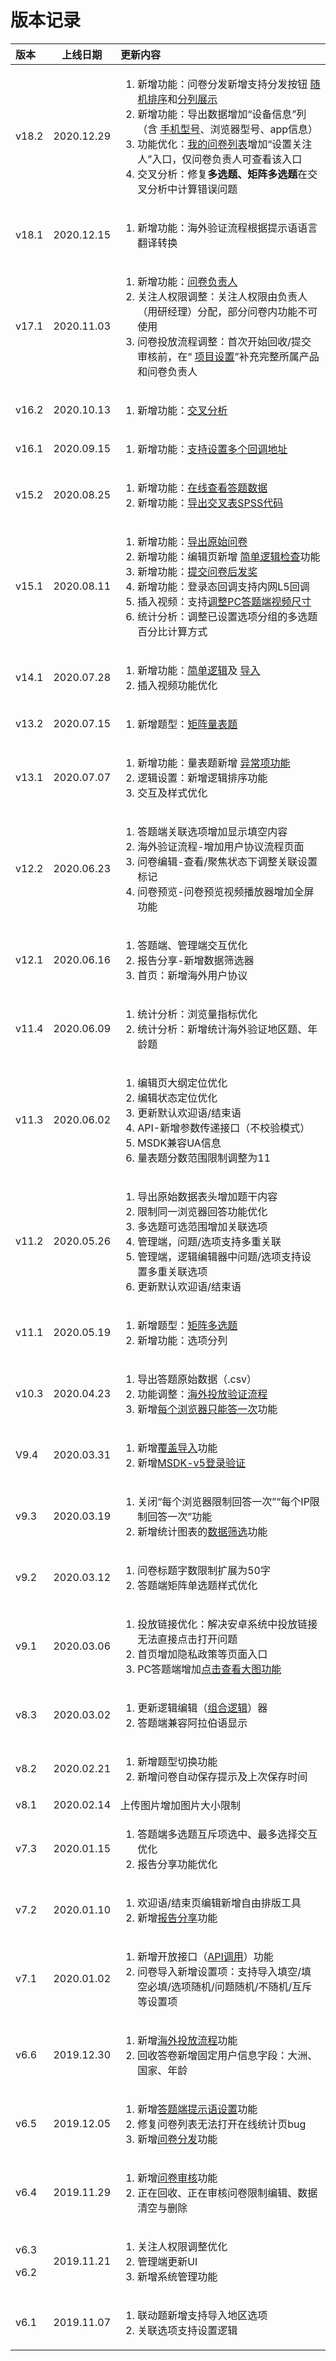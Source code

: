 # 版本记录



<table>
  <thead>
    <tr>
      <th style="text-align:left">&#x7248;&#x672C;</th>
      <th style="text-align:center">&#x4E0A;&#x7EBF;&#x65E5;&#x671F;</th>
      <th style="text-align:left">&#x66F4;&#x65B0;&#x5185;&#x5BB9;</th>
    </tr>
  </thead>
  <tbody>
    <tr>
      <td style="text-align:left">v18.2</td>
      <td style="text-align:center">2020.12.29</td>
      <td style="text-align:left">
        <ol>
          <li>&#x65B0;&#x589E;&#x529F;&#x80FD;&#xFF1A;&#x95EE;&#x5377;&#x5206;&#x53D1;&#x65B0;&#x589E;&#x652F;&#x6301;&#x5206;&#x53D1;&#x6309;&#x94AE;
            <a
            href="cao-zuo-zhi-yin/wen-juan-fen-fa.md#fen-fa-an-niu-sui-ji-pai-xu">&#x968F;&#x673A;&#x6392;&#x5E8F;</a>&#x548C;<a href="cao-zuo-zhi-yin/wen-juan-fen-fa.md#fen-fa-an-niu-fen-lie-zhan-shi">&#x5206;&#x5217;&#x5C55;&#x793A;</a>
          </li>
          <li>&#x65B0;&#x589E;&#x529F;&#x80FD;&#xFF1A;&#x5BFC;&#x51FA;&#x6570;&#x636E;&#x589E;&#x52A0;&#x201C;&#x8BBE;&#x5907;&#x4FE1;&#x606F;&#x201D;&#x5217;&#xFF08;&#x542B;
            <a
            href="chang-jian-wen-ti/neng-cai-ji-dao-da-ti-zhe-de-shou-ji-xing-hao-ma.md">&#x624B;&#x673A;&#x578B;&#x53F7;</a>&#x3001;&#x6D4F;&#x89C8;&#x5668;&#x578B;&#x53F7;&#x3001;app&#x4FE1;&#x606F;&#xFF09;</li>
          <li>&#x529F;&#x80FD;&#x4F18;&#x5316;&#xFF1A;<a href="cao-zuo-zhi-yin/guan-li-wen-juan/wen-juan-cao-zuo.md">&#x6211;&#x7684;&#x95EE;&#x5377;&#x5217;&#x8868;</a>&#x589E;&#x52A0;&#x201C;&#x8BBE;&#x7F6E;&#x5173;&#x6CE8;&#x4EBA;&#x201D;&#x5165;&#x53E3;&#xFF0C;&#x4EC5;&#x95EE;&#x5377;&#x8D1F;&#x8D23;&#x4EBA;&#x53EF;&#x67E5;&#x770B;&#x8BE5;&#x5165;&#x53E3;</li>
          <li>&#x4EA4;&#x53C9;&#x5206;&#x6790;&#xFF1A;&#x4FEE;&#x590D;<b>&#x591A;&#x9009;&#x9898;&#x3001;&#x77E9;&#x9635;&#x591A;&#x9009;&#x9898;</b>&#x5728;&#x4EA4;&#x53C9;&#x5206;&#x6790;&#x4E2D;&#x8BA1;&#x7B97;&#x9519;&#x8BEF;&#x95EE;&#x9898;</li>
        </ol>
      </td>
    </tr>
    <tr>
      <td style="text-align:left">v18.1</td>
      <td style="text-align:center">2020.12.15</td>
      <td style="text-align:left">
        <ol>
          <li>&#x65B0;&#x589E;&#x529F;&#x80FD;&#xFF1A;&#x6D77;&#x5916;&#x9A8C;&#x8BC1;&#x6D41;&#x7A0B;&#x6839;&#x636E;&#x63D0;&#x793A;&#x8BED;&#x8BED;&#x8A00;&#x7FFB;&#x8BD1;&#x8F6C;&#x6362;</li>
        </ol>
      </td>
    </tr>
    <tr>
      <td style="text-align:left">v17.1</td>
      <td style="text-align:center">2020.11.03</td>
      <td style="text-align:left">
        <ol>
          <li>&#x65B0;&#x589E;&#x529F;&#x80FD;&#xFF1A;<a href="cao-zuo-zhi-yin/wen-juan-she-zhi/xiang-mu-she-zhi.md#she-zhi-fu-ze-ren">&#x95EE;&#x5377;&#x8D1F;&#x8D23;&#x4EBA;</a>
          </li>
          <li>&#x5173;&#x6CE8;&#x4EBA;&#x6743;&#x9650;&#x8C03;&#x6574;&#xFF1A;&#x5173;&#x6CE8;&#x4EBA;&#x6743;&#x9650;&#x7531;&#x8D1F;&#x8D23;&#x4EBA;&#xFF08;&#x7528;&#x7814;&#x7ECF;&#x7406;&#xFF09;&#x5206;&#x914D;&#xFF0C;&#x90E8;&#x5206;&#x95EE;&#x5377;&#x5185;&#x529F;&#x80FD;&#x4E0D;&#x53EF;&#x4F7F;&#x7528;</li>
          <li>&#x95EE;&#x5377;&#x6295;&#x653E;&#x6D41;&#x7A0B;&#x8C03;&#x6574;&#xFF1A;&#x9996;&#x6B21;&#x5F00;&#x59CB;&#x56DE;&#x6536;/&#x63D0;&#x4EA4;&#x5BA1;&#x6838;&#x524D;&#xFF0C;&#x5728;&#x201C;
            <a
            href="cao-zuo-zhi-yin/wen-juan-she-zhi/xiang-mu-she-zhi.md">&#x9879;&#x76EE;&#x8BBE;&#x7F6E;</a>&#x201D;&#x8865;&#x5145;&#x5B8C;&#x6574;&#x6240;&#x5C5E;&#x4EA7;&#x54C1;&#x548C;&#x95EE;&#x5377;&#x8D1F;&#x8D23;&#x4EBA;</li>
        </ol>
      </td>
    </tr>
    <tr>
      <td style="text-align:left">v16.2</td>
      <td style="text-align:center">2020.10.13</td>
      <td style="text-align:left">
        <ol>
          <li>&#x65B0;&#x589E;&#x529F;&#x80FD;&#xFF1A;<a href="cao-zuo-zhi-yin/tong-ji-fen-xi/jiao-cha-fen-xi.md">&#x4EA4;&#x53C9;&#x5206;&#x6790;</a>
          </li>
        </ol>
      </td>
    </tr>
    <tr>
      <td style="text-align:left">v16.1</td>
      <td style="text-align:center">2020.09.15</td>
      <td style="text-align:left">
        <ol>
          <li>&#x65B0;&#x589E;&#x529F;&#x80FD;&#xFF1A;<a href="cao-zuo-zhi-yin/wen-juan-she-zhi/chuan-can-tiao-zhuan-hui-tiao.md#tong-yi-wen-juan-zhi-chi-she-zhi-duo-ge-hui-tiao-di-zhi">&#x652F;&#x6301;&#x8BBE;&#x7F6E;&#x591A;&#x4E2A;&#x56DE;&#x8C03;&#x5730;&#x5740;</a>
          </li>
        </ol>
      </td>
    </tr>
    <tr>
      <td style="text-align:left">v15.2</td>
      <td style="text-align:center">2020.08.25</td>
      <td style="text-align:left">
        <ol>
          <li>&#x65B0;&#x589E;&#x529F;&#x80FD;&#xFF1A;<a href="cao-zuo-zhi-yin/tong-ji-fen-xi/da-ti-shu-ju-zai-xian-cha-kan.md">&#x5728;&#x7EBF;&#x67E5;&#x770B;&#x7B54;&#x9898;&#x6570;&#x636E;</a>
          </li>
          <li>&#x65B0;&#x589E;&#x529F;&#x80FD;&#xFF1A;<a href="cao-zuo-zhi-yin/xia-zai-shu-ju/spss-jiao-cha-biao.md">&#x5BFC;&#x51FA;&#x4EA4;&#x53C9;&#x8868;SPSS&#x4EE3;&#x7801;</a>
          </li>
        </ol>
      </td>
    </tr>
    <tr>
      <td style="text-align:left">v15.1</td>
      <td style="text-align:center">2020.08.11</td>
      <td style="text-align:left">
        <ol>
          <li>&#x65B0;&#x589E;&#x529F;&#x80FD;&#xFF1A;<a href="cao-zuo-zhi-yin/xia-zai-shu-ju/dao-chu-yuan-shi-wen-juan.md">&#x5BFC;&#x51FA;&#x539F;&#x59CB;&#x95EE;&#x5377;</a>
          </li>
          <li>&#x65B0;&#x589E;&#x529F;&#x80FD;&#xFF1A;&#x7F16;&#x8F91;&#x9875;&#x65B0;&#x589E;
            <a
            href="https://imur.gitbook.io/help_center/cao-zuo-zhi-yin/jian-cha-wen-juan">&#x7B80;&#x5355;&#x903B;&#x8F91;&#x68C0;&#x67E5;</a>&#x529F;&#x80FD;</li>
          <li>&#x65B0;&#x589E;&#x529F;&#x80FD;&#xFF1A;<a href="cao-zuo-zhi-yin/wen-juan-she-zhi/chuan-can-tiao-zhuan-hui-tiao.md#ti-jiao-wen-juan-hou-fa-jiang">&#x63D0;&#x4EA4;&#x95EE;&#x5377;&#x540E;&#x53D1;&#x5956;</a>
          </li>
          <li>&#x65B0;&#x589E;&#x529F;&#x80FD;&#xFF1A;&#x767B;&#x5F55;&#x6001;&#x56DE;&#x8C03;&#x652F;&#x6301;&#x5185;&#x7F51;L5&#x56DE;&#x8C03;</li>
          <li>&#x63D2;&#x5165;&#x89C6;&#x9891;&#xFF1A;&#x652F;&#x6301;<a href="cao-zuo-zhi-yin/wen-juan-bian-ji/cha-ru-shi-pin.md#tiao-zheng-shi-pin-bo-fang-qi-chi-cun-da-xiao">&#x8C03;&#x6574;PC&#x7B54;&#x9898;&#x7AEF;&#x89C6;&#x9891;&#x5C3A;&#x5BF8;</a>
          </li>
          <li>&#x7EDF;&#x8BA1;&#x5206;&#x6790;&#xFF1A;&#x8C03;&#x6574;&#x5DF2;&#x8BBE;&#x7F6E;&#x9009;&#x9879;&#x5206;&#x7EC4;&#x7684;&#x591A;&#x9009;&#x9898;&#x767E;&#x5206;&#x6BD4;&#x8BA1;&#x7B97;&#x65B9;&#x5F0F;</li>
        </ol>
      </td>
    </tr>
    <tr>
      <td style="text-align:left">v14.1</td>
      <td style="text-align:center">2020.07.28</td>
      <td style="text-align:left">
        <ol>
          <li>&#x65B0;&#x589E;&#x529F;&#x80FD;&#xFF1A;<a href="cao-zuo-zhi-yin/luo-ji-she-zhi/jian-dan-luo-ji.md">&#x7B80;&#x5355;&#x903B;&#x8F91;</a>&#x53CA;
            <a
            href="cao-zuo-zhi-yin/chuang-jian-wen-juan/dao-ru-wen-juan/">&#x5BFC;&#x5165;</a>
          </li>
          <li>&#x63D2;&#x5165;&#x89C6;&#x9891;&#x529F;&#x80FD;&#x4F18;&#x5316;</li>
        </ol>
      </td>
    </tr>
    <tr>
      <td style="text-align:left">v13.2</td>
      <td style="text-align:center">2020.07.15</td>
      <td style="text-align:left">
        <ol>
          <li>&#x65B0;&#x589E;&#x9898;&#x578B;&#xFF1A;<a href="ti-xing-shuo-ming/ju-zhen-liang-biao-ti.md">&#x77E9;&#x9635;&#x91CF;&#x8868;&#x9898;</a>
          </li>
        </ol>
      </td>
    </tr>
    <tr>
      <td style="text-align:left">v13.1</td>
      <td style="text-align:center">2020.07.07</td>
      <td style="text-align:left">
        <ol>
          <li>&#x65B0;&#x589E;&#x529F;&#x80FD;&#xFF1A;&#x91CF;&#x8868;&#x9898;&#x65B0;&#x589E;
            <a
            href="ti-xing-shuo-ming/liang-biao-ti.md#fen-shu-fan-wei">&#x5F02;&#x5E38;&#x9879;&#x529F;&#x80FD;</a>
          </li>
          <li>&#x903B;&#x8F91;&#x8BBE;&#x7F6E;&#xFF1A;&#x65B0;&#x589E;&#x903B;&#x8F91;&#x6392;&#x5E8F;&#x529F;&#x80FD;</li>
          <li>&#x4EA4;&#x4E92;&#x53CA;&#x6837;&#x5F0F;&#x4F18;&#x5316;</li>
        </ol>
      </td>
    </tr>
    <tr>
      <td style="text-align:left">v12.2</td>
      <td style="text-align:center">2020.06.23</td>
      <td style="text-align:left">
        <ol>
          <li>&#x7B54;&#x9898;&#x7AEF;&#x5173;&#x8054;&#x9009;&#x9879;&#x589E;&#x52A0;&#x663E;&#x793A;&#x586B;&#x7A7A;&#x5185;&#x5BB9;</li>
          <li>&#x6D77;&#x5916;&#x9A8C;&#x8BC1;&#x6D41;&#x7A0B;-&#x589E;&#x52A0;&#x7528;&#x6237;&#x534F;&#x8BAE;&#x6D41;&#x7A0B;&#x9875;&#x9762;</li>
          <li>&#x95EE;&#x5377;&#x7F16;&#x8F91;-&#x67E5;&#x770B;/&#x805A;&#x7126;&#x72B6;&#x6001;&#x4E0B;&#x8C03;&#x6574;&#x5173;&#x8054;&#x8BBE;&#x7F6E;&#x6807;&#x8BB0;</li>
          <li>&#x95EE;&#x5377;&#x9884;&#x89C8;-&#x95EE;&#x5377;&#x9884;&#x89C8;&#x89C6;&#x9891;&#x64AD;&#x653E;&#x5668;&#x589E;&#x52A0;&#x5168;&#x5C4F;&#x529F;&#x80FD;</li>
        </ol>
      </td>
    </tr>
    <tr>
      <td style="text-align:left">v12.1</td>
      <td style="text-align:center">2020.06.16</td>
      <td style="text-align:left">
        <ol>
          <li>&#x7B54;&#x9898;&#x7AEF;&#x3001;&#x7BA1;&#x7406;&#x7AEF;&#x4EA4;&#x4E92;&#x4F18;&#x5316;</li>
          <li>&#x62A5;&#x544A;&#x5206;&#x4EAB;-&#x65B0;&#x589E;&#x6570;&#x636E;&#x7B5B;&#x9009;&#x5668;</li>
          <li>&#x9996;&#x9875;&#xFF1A;&#x65B0;&#x589E;&#x6D77;&#x5916;&#x7528;&#x6237;&#x534F;&#x8BAE;</li>
        </ol>
      </td>
    </tr>
    <tr>
      <td style="text-align:left">v11.4</td>
      <td style="text-align:center">2020.06.09</td>
      <td style="text-align:left">
        <ol>
          <li>&#x7EDF;&#x8BA1;&#x5206;&#x6790;&#xFF1A;&#x6D4F;&#x89C8;&#x91CF;&#x6307;&#x6807;&#x4F18;&#x5316;</li>
          <li>&#x7EDF;&#x8BA1;&#x5206;&#x6790;&#xFF1A;&#x65B0;&#x589E;&#x7EDF;&#x8BA1;&#x6D77;&#x5916;&#x9A8C;&#x8BC1;&#x5730;&#x533A;&#x9898;&#x3001;&#x5E74;&#x9F84;&#x9898;</li>
        </ol>
      </td>
    </tr>
    <tr>
      <td style="text-align:left">v11.3</td>
      <td style="text-align:center">2020.06.02</td>
      <td style="text-align:left">
        <ol>
          <li>&#x7F16;&#x8F91;&#x9875;&#x5927;&#x7EB2;&#x5B9A;&#x4F4D;&#x4F18;&#x5316;</li>
          <li>&#x7F16;&#x8F91;&#x72B6;&#x6001;&#x5B9A;&#x4F4D;&#x4F18;&#x5316;</li>
          <li>&#x66F4;&#x65B0;&#x9ED8;&#x8BA4;&#x6B22;&#x8FCE;&#x8BED;/&#x7ED3;&#x675F;&#x8BED;</li>
          <li>API-&#x65B0;&#x589E;&#x53C2;&#x6570;&#x4F20;&#x9012;&#x63A5;&#x53E3;&#xFF08;&#x4E0D;&#x6821;&#x9A8C;&#x6A21;&#x5F0F;&#xFF09;</li>
          <li>MSDK&#x517C;&#x5BB9;UA&#x4FE1;&#x606F;</li>
          <li>&#x91CF;&#x8868;&#x9898;&#x5206;&#x6570;&#x8303;&#x56F4;&#x9650;&#x5236;&#x8C03;&#x6574;&#x4E3A;11</li>
        </ol>
      </td>
    </tr>
    <tr>
      <td style="text-align:left">v11.2</td>
      <td style="text-align:center">2020.05.26</td>
      <td style="text-align:left">
        <ol>
          <li>&#x5BFC;&#x51FA;&#x539F;&#x59CB;&#x6570;&#x636E;&#x8868;&#x5934;&#x589E;&#x52A0;&#x9898;&#x5E72;&#x5185;&#x5BB9;</li>
          <li>&#x9650;&#x5236;&#x540C;&#x4E00;&#x6D4F;&#x89C8;&#x5668;&#x56DE;&#x7B54;&#x529F;&#x80FD;&#x4F18;&#x5316;</li>
          <li>&#x591A;&#x9009;&#x9898;&#x53EF;&#x9009;&#x8303;&#x56F4;&#x589E;&#x52A0;&#x5173;&#x8054;&#x9009;&#x9879;</li>
          <li>&#x7BA1;&#x7406;&#x7AEF;&#xFF0C;&#x95EE;&#x9898;/&#x9009;&#x9879;&#x652F;&#x6301;&#x591A;&#x91CD;&#x5173;&#x8054;</li>
          <li>&#x7BA1;&#x7406;&#x7AEF;&#xFF0C;&#x903B;&#x8F91;&#x7F16;&#x8F91;&#x5668;&#x4E2D;&#x95EE;&#x9898;/&#x9009;&#x9879;&#x652F;&#x6301;&#x8BBE;&#x7F6E;&#x591A;&#x91CD;&#x5173;&#x8054;&#x9009;&#x9879;</li>
          <li>&#x66F4;&#x65B0;&#x9ED8;&#x8BA4;&#x6B22;&#x8FCE;&#x8BED;/&#x7ED3;&#x675F;&#x8BED;</li>
        </ol>
      </td>
    </tr>
    <tr>
      <td style="text-align:left">v11.1</td>
      <td style="text-align:center">2020.05.19</td>
      <td style="text-align:left">
        <ol>
          <li>&#x65B0;&#x589E;&#x9898;&#x578B;&#xFF1A;<a href="ti-xing-shuo-ming/ju-zhen-duo-xuan-ti.md">&#x77E9;&#x9635;&#x591A;&#x9009;&#x9898;</a>
          </li>
          <li>&#x65B0;&#x589E;&#x529F;&#x80FD;&#xFF1A;&#x9009;&#x9879;&#x5206;&#x5217;</li>
        </ol>
      </td>
    </tr>
    <tr>
      <td style="text-align:left">v10.3</td>
      <td style="text-align:center">2020.04.23</td>
      <td style="text-align:left">
        <ol>
          <li>&#x5BFC;&#x51FA;&#x7B54;&#x9898;&#x539F;&#x59CB;&#x6570;&#x636E;&#xFF08;.csv&#xFF09;</li>
          <li>&#x529F;&#x80FD;&#x8C03;&#x6574;&#xFF1A;<a href="cao-zuo-zhi-yin/wen-juan-she-zhi/xian-shi-she-zhi/hai-wai-tou-fang-liu-cheng.md">&#x6D77;&#x5916;&#x6295;&#x653E;&#x9A8C;&#x8BC1;&#x6D41;&#x7A0B;</a>
          </li>
          <li>&#x65B0;&#x589E;<a href="cao-zuo-zhi-yin/wen-juan-she-zhi/da-ti-xian-zhi-she-zhi.md#mei-ge-liu-lan-qi-zhi-neng-da-yi-ci">&#x6BCF;&#x4E2A;&#x6D4F;&#x89C8;&#x5668;&#x53EA;&#x80FD;&#x7B54;&#x4E00;&#x6B21;</a>&#x529F;&#x80FD;</li>
        </ol>
      </td>
    </tr>
    <tr>
      <td style="text-align:left">V9.4</td>
      <td style="text-align:center">2020.03.31</td>
      <td style="text-align:left">
        <ol>
          <li>&#x65B0;&#x589E;<a href="cao-zuo-zhi-yin/wen-juan-bian-ji/fu-gai-dao-ru.md">&#x8986;&#x76D6;&#x5BFC;&#x5165;</a>&#x529F;&#x80FD;</li>
          <li>&#x65B0;&#x589E;<a href="api-wen-dang/msdkv5-deng-lu-tai-cai-ji.md">MSDK-v5&#x767B;&#x5F55;&#x9A8C;&#x8BC1;</a>
          </li>
        </ol>
      </td>
    </tr>
    <tr>
      <td style="text-align:left">v9.3</td>
      <td style="text-align:center">2020.03.19</td>
      <td style="text-align:left">
        <ol>
          <li>&#x5173;&#x95ED;&#x201C;&#x6BCF;&#x4E2A;&#x6D4F;&#x89C8;&#x5668;&#x9650;&#x5236;&#x56DE;&#x7B54;&#x4E00;&#x6B21;&#x201D;&#x201C;&#x6BCF;&#x4E2A;IP&#x9650;&#x5236;&#x56DE;&#x7B54;&#x4E00;&#x6B21;&#x201D;&#x529F;&#x80FD;</li>
          <li>&#x65B0;&#x589E;&#x7EDF;&#x8BA1;&#x56FE;&#x8868;&#x7684;<a href="cao-zuo-zhi-yin/tong-ji-fen-xi/tong-ji-tu-biao.md#shu-ju-shai-xuan">&#x6570;&#x636E;&#x7B5B;&#x9009;</a>&#x529F;&#x80FD;</li>
        </ol>
      </td>
    </tr>
    <tr>
      <td style="text-align:left">v9.2</td>
      <td style="text-align:center">2020.03.12</td>
      <td style="text-align:left">
        <ol>
          <li>&#x95EE;&#x5377;&#x6807;&#x9898;&#x5B57;&#x6570;&#x9650;&#x5236;&#x6269;&#x5C55;&#x4E3A;50&#x5B57;</li>
          <li>&#x7B54;&#x9898;&#x7AEF;&#x77E9;&#x9635;&#x5355;&#x9009;&#x9898;&#x6837;&#x5F0F;&#x4F18;&#x5316;</li>
        </ol>
      </td>
    </tr>
    <tr>
      <td style="text-align:left">v9.1</td>
      <td style="text-align:center">2020.03.06</td>
      <td style="text-align:left">
        <ol>
          <li>&#x6295;&#x653E;&#x94FE;&#x63A5;&#x4F18;&#x5316;&#xFF1A;&#x89E3;&#x51B3;&#x5B89;&#x5353;&#x7CFB;&#x7EDF;&#x4E2D;&#x6295;&#x653E;&#x94FE;&#x63A5;&#x65E0;&#x6CD5;&#x76F4;&#x63A5;&#x70B9;&#x51FB;&#x6253;&#x5F00;&#x95EE;&#x9898;</li>
          <li>&#x9996;&#x9875;&#x589E;&#x52A0;&#x9690;&#x79C1;&#x653F;&#x7B56;&#x7B49;&#x9875;&#x9762;&#x5165;&#x53E3;</li>
          <li>PC&#x7B54;&#x9898;&#x7AEF;&#x589E;&#x52A0;<a href="cao-zuo-zhi-yin/wen-juan-bian-ji/cha-ru-tu-pian.md#da-ti-duan-xian-shi-tu-pian">&#x70B9;&#x51FB;&#x67E5;&#x770B;&#x5927;&#x56FE;&#x529F;&#x80FD;</a>
          </li>
        </ol>
      </td>
    </tr>
    <tr>
      <td style="text-align:left">v8.3</td>
      <td style="text-align:center">2020.03.02</td>
      <td style="text-align:left">
        <ol>
          <li>&#x66F4;&#x65B0;&#x903B;&#x8F91;&#x7F16;&#x8F91;&#xFF08;<a href="cao-zuo-zhi-yin/luo-ji-she-zhi/zu-he-luo-ji.md">&#x7EC4;&#x5408;&#x903B;&#x8F91;</a>&#xFF09;&#x5668;</li>
          <li>&#x7B54;&#x9898;&#x7AEF;&#x517C;&#x5BB9;&#x963F;&#x62C9;&#x4F2F;&#x8BED;&#x663E;&#x793A;</li>
        </ol>
      </td>
    </tr>
    <tr>
      <td style="text-align:left">v8.2</td>
      <td style="text-align:center">2020.02.21</td>
      <td style="text-align:left">
        <ol>
          <li>&#x65B0;&#x589E;&#x9898;&#x578B;&#x5207;&#x6362;&#x529F;&#x80FD;</li>
          <li>&#x65B0;&#x589E;&#x95EE;&#x5377;&#x81EA;&#x52A8;&#x4FDD;&#x5B58;&#x63D0;&#x793A;&#x53CA;&#x4E0A;&#x6B21;&#x4FDD;&#x5B58;&#x65F6;&#x95F4;</li>
        </ol>
      </td>
    </tr>
    <tr>
      <td style="text-align:left">v8.1</td>
      <td style="text-align:center">2020.02.14</td>
      <td style="text-align:left">&#x4E0A;&#x4F20;&#x56FE;&#x7247;&#x589E;&#x52A0;&#x56FE;&#x7247;&#x5927;&#x5C0F;&#x9650;&#x5236;</td>
    </tr>
    <tr>
      <td style="text-align:left">v7.3</td>
      <td style="text-align:center">2020.01.15</td>
      <td style="text-align:left">
        <ol>
          <li>&#x7B54;&#x9898;&#x7AEF;&#x591A;&#x9009;&#x9898;&#x4E92;&#x65A5;&#x9879;&#x9009;&#x4E2D;&#x3001;&#x6700;&#x591A;&#x9009;&#x62E9;&#x4EA4;&#x4E92;&#x4F18;&#x5316;</li>
          <li>&#x62A5;&#x544A;&#x5206;&#x4EAB;&#x529F;&#x80FD;&#x4F18;&#x5316;</li>
        </ol>
      </td>
    </tr>
    <tr>
      <td style="text-align:left">v7.2</td>
      <td style="text-align:center">2020.01.10</td>
      <td style="text-align:left">
        <ol>
          <li>&#x6B22;&#x8FCE;&#x8BED;/&#x7ED3;&#x675F;&#x9875;&#x7F16;&#x8F91;&#x65B0;&#x589E;&#x81EA;&#x7531;&#x6392;&#x7248;&#x5DE5;&#x5177;</li>
          <li>&#x65B0;&#x589E;<a href="cao-zuo-zhi-yin/share.md">&#x62A5;&#x544A;&#x5206;&#x4EAB;</a>&#x529F;&#x80FD;</li>
        </ol>
      </td>
    </tr>
    <tr>
      <td style="text-align:left">v7.1</td>
      <td style="text-align:center">2020.01.02</td>
      <td style="text-align:left">
        <ol>
          <li>&#x65B0;&#x589E;&#x5F00;&#x653E;&#x63A5;&#x53E3;&#xFF08;<a href="cao-zuo-zhi-yin/wen-juan-she-zhi/chuan-can-tiao-zhuan-hui-tiao.md#api-tiao-yong">API&#x8C03;&#x7528;</a>&#xFF09;&#x529F;&#x80FD;</li>
          <li>&#x95EE;&#x5377;&#x5BFC;&#x5165;&#x65B0;&#x589E;&#x8BBE;&#x7F6E;&#x9879;&#xFF1A;&#x652F;&#x6301;&#x5BFC;&#x5165;&#x586B;&#x7A7A;/&#x586B;&#x7A7A;&#x5FC5;&#x586B;/&#x9009;&#x9879;&#x968F;&#x673A;/&#x95EE;&#x9898;&#x968F;&#x673A;/&#x4E0D;&#x968F;&#x673A;/&#x4E92;&#x65A5;&#x7B49;&#x8BBE;&#x7F6E;&#x9879;</li>
        </ol>
      </td>
    </tr>
    <tr>
      <td style="text-align:left">v6.6</td>
      <td style="text-align:center">2019.12.30</td>
      <td style="text-align:left">
        <p></p>
        <ol>
          <li>&#x65B0;&#x589E;<a href="cao-zuo-zhi-yin/wen-juan-she-zhi/xian-shi-she-zhi/hai-wai-tou-fang-liu-cheng.md">&#x6D77;&#x5916;&#x6295;&#x653E;&#x6D41;&#x7A0B;</a>&#x529F;&#x80FD;</li>
          <li>&#x56DE;&#x6536;&#x7B54;&#x5377;&#x65B0;&#x589E;&#x56FA;&#x5B9A;&#x7528;&#x6237;&#x4FE1;&#x606F;&#x5B57;&#x6BB5;&#xFF1A;&#x5927;&#x6D32;&#x3001;&#x56FD;&#x5BB6;&#x3001;&#x5E74;&#x9F84;</li>
        </ol>
      </td>
    </tr>
    <tr>
      <td style="text-align:left">v6.5</td>
      <td style="text-align:center">2019.12.05</td>
      <td style="text-align:left">
        <ol>
          <li>&#x65B0;&#x589E;<a href="cao-zuo-zhi-yin/wen-juan-she-zhi/xian-shi-she-zhi/#da-juan-yu-yan">&#x7B54;&#x9898;&#x7AEF;&#x63D0;&#x793A;&#x8BED;&#x8BBE;&#x7F6E;</a>&#x529F;&#x80FD;</li>
          <li>&#x4FEE;&#x590D;&#x95EE;&#x5377;&#x5217;&#x8868;&#x65E0;&#x6CD5;&#x6253;&#x5F00;&#x5728;&#x7EBF;&#x7EDF;&#x8BA1;&#x9875;bug</li>
          <li>&#x65B0;&#x589E;<a href="cao-zuo-zhi-yin/wen-juan-fen-fa.md">&#x95EE;&#x5377;&#x5206;&#x53D1;</a>&#x529F;&#x80FD;</li>
        </ol>
      </td>
    </tr>
    <tr>
      <td style="text-align:left">v6.4</td>
      <td style="text-align:center">2019.11.29</td>
      <td style="text-align:left">
        <ol>
          <li>&#x65B0;&#x589E;<a href="cao-zuo-zhi-yin/wen-juan-shen-he.md">&#x95EE;&#x5377;&#x5BA1;&#x6838;</a>&#x529F;&#x80FD;</li>
          <li>&#x6B63;&#x5728;&#x56DE;&#x6536;&#x3001;&#x6B63;&#x5728;&#x5BA1;&#x6838;&#x95EE;&#x5377;&#x9650;&#x5236;&#x7F16;&#x8F91;&#x3001;&#x6570;&#x636E;&#x6E05;&#x7A7A;&#x4E0E;&#x5220;&#x9664;</li>
        </ol>
      </td>
    </tr>
    <tr>
      <td style="text-align:left">
        <p>v6.3</p>
        <p>v6.2</p>
      </td>
      <td style="text-align:center">2019.11.21</td>
      <td style="text-align:left">
        <ol>
          <li>&#x5173;&#x6CE8;&#x4EBA;&#x6743;&#x9650;&#x8C03;&#x6574;&#x4F18;&#x5316;</li>
          <li>&#x7BA1;&#x7406;&#x7AEF;&#x66F4;&#x65B0;UI</li>
          <li>&#x65B0;&#x589E;&#x7CFB;&#x7EDF;&#x7BA1;&#x7406;&#x529F;&#x80FD;</li>
        </ol>
      </td>
    </tr>
    <tr>
      <td style="text-align:left">v6.1</td>
      <td style="text-align:center">2019.11.07</td>
      <td style="text-align:left">
        <ol>
          <li>&#x8054;&#x52A8;&#x9898;&#x65B0;&#x589E;&#x652F;&#x6301;&#x5BFC;&#x5165;&#x5730;&#x533A;&#x9009;&#x9879;</li>
          <li>&#x5173;&#x8054;&#x9009;&#x9879;&#x652F;&#x6301;&#x8BBE;&#x7F6E;&#x903B;&#x8F91;</li>
        </ol>
      </td>
    </tr>
  </tbody>
</table>

